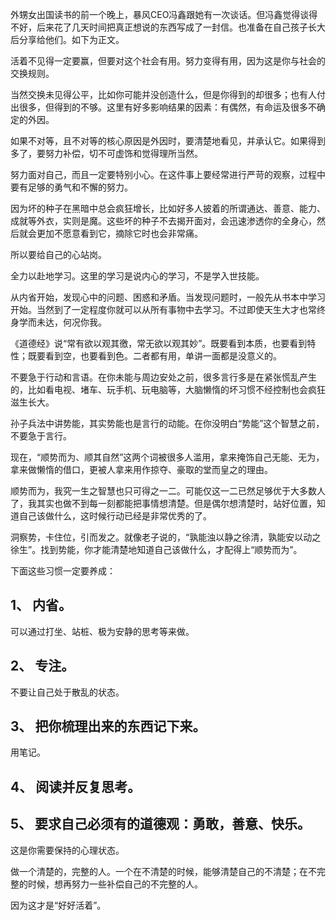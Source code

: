 外甥女出国读书的前一个晚上，暴风CEO冯鑫跟她有一次谈话。但冯鑫觉得谈得不好，后来花了几天时间把真正想说的东西写成了一封信。也准备在自己孩子长大后分享给他们。如下为正文。

活着不见得一定要赢，但要对这个社会有用。努力变得有用，因为这是你与社会的交换规则。

当然交换未见得公平，比如你可能并没创造什么，但是你得到的却很多；也有人付出很多，但得到的不够。这里有好多影响结果的因素：有偶然，有命运及很多不确定的外因。

如果不对等，且不对等的核心原因是外因时，要清楚地看见，并承认它。如果得到多了，要努力补偿，切不可虚饰和觉得理所当然。

努力面对自己，而且一定要特别小心。在这件事上要经常进行严苛的观察，过程中要有足够的勇气和不懈的努力。

因为坏的种子在黑暗中总会疯狂增长，比如好多人披着的所谓通达、善意、能力、成就等外衣，实则是魔。这些坏的种子不去揭开面对，会迅速渗透你的全身心，然后就会更加不愿意看到它，摘除它时也会非常痛。

所以要给自己的心站岗。

全力以赴地学习。这里的学习是说内心的学习，不是学入世技能。

从内省开始，发现心中的问题、困惑和矛盾。当发现问题时，一般先从书本中学习开始。当然到了一定程度你就可以从所有事物中去学习。不过即使天生大才也常终身学而未达，何况你我。

《道德经》说“常有欲以观其徼，常无欲以观其妙”。既要看到本质，也要看到特性；既要看到空，也要看到色。二者都有用，单讲一面都是没意义的。

不要急于行动和言语。在你未能与周边安处之前，很多言行多是在紧张慌乱产生的，比如看电视、堵车、玩手机、玩电脑等，大脑懒惰的坏习惯不经控制也会疯狂滋生长大。

孙子兵法中讲势能，其实势能也是言行的动能。在你没明白“势能”这个智慧之前，不要急于言行。

现在，“顺势而为、顺其自然”这两个词被很多人滥用，拿来掩饰自己无能、无为，拿来做懒惰的借口，更被人拿来用作掠夺、豪取的堂而皇之的理由。

顺势而为，我究一生之智慧也只可得之一二。可能仅这一二已然足够优于大多数人了，我其实也做不到每一刻都能把事情想清楚。但是偶尔想清楚时，站好位置，知道自己该做什么，这时候行动已经是非常优秀的了。

洞察势，卡住位，引而发之。就像老子说的，“孰能浊以静之徐清，孰能安以动之徐生”。找到势能，你才能清楚地知道自己该做什么，才配得上“顺势而为”。

下面这些习惯一定要养成：

## 1、 内省。
可以通过打坐、站桩、极为安静的思考等来做。

## 2、 专注。
不要让自己处于散乱的状态。

## 3、 把你梳理出来的东西记下来。
用笔记。

## 4、 阅读并反复思考。

## 5、 要求自己必须有的道德观：勇敢，善意、快乐。
这是你需要保持的心理状态。

做一个清楚的，完整的人。一个在不清楚的时候，能够清楚自己的不清楚；在不完整的时候，想再努力一些补偿自己的不完整的人。

因为这才是“好好活着”。

